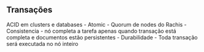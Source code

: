 ## Transações
ACID em clusters e databases
		- Atomic - Quorum de nodes do Rachis
		- Consistencia - nó completa a tarefa apenas quando transação está completa e documentos estão persistentes
		- Durabilidade - Toda transação será executada no nó inteiro
<!--stackedit_data:
eyJoaXN0b3J5IjpbLTI2MDUyMTc3OF19
-->